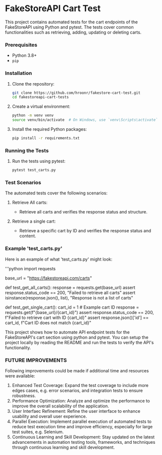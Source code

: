 # FakeStoreAPI Cart Test

This project contains automated tests for the cart endpoints of the FakeStoreAPI using Python and pytest. The tests cover common functionalities such as retrieving, adding, updating or deleting carts. 

### Prerequisites ###

- Python 3.8+
- `pip`

### Installation ###

1. Clone the repository:

    ```bash
    git clone https://github.com/hroonr/fakestore-cart-test.git
    cd fakestoreapi-cart-tests
    ```
    
2. Create a virtual environment:

    ```bash
    python -m venv venv
    source venv/bin/activate  # On Windows, use `venv\Scripts\activate`
    ```

3. Install the required Python packages:

    ```bash
    pip install -r requirements.txt
    ```

### Running the Tests ###

1. Run the tests using pytest:

    ```bash
    pytest test_carts.py
    ```
    
### Test Scenarios ###

The automated tests cover the following scenarios:

1. Retrieve All carts:
   - Retrieve all carts and verifies the response status and structure.
  
2. Retrieve a single cart:
   - Retrieve a specific cart by ID and verifies the response status and content.
  
### Example 'test_carts.py' ###

Here is an example of what 'test_carts.py' might look:

'''python
import requests

base_url = "https://fakestoreapi.com/carts"

def test_get_all_carts():
    response = requests.get(base_url)
    assert response.status_code == 200, "Failed to retrieve all carts"
    assert isinstance(response.json(), list), "Response is not a list of carts"

def test_get_single_cart():
    cart_id = 1  # Example cart ID
    response = requests.get(f"{base_url}/{cart_id}")
    assert response.status_code == 200, f"Failed to retrieve cart with ID {cart_id}"
    assert response.json()['id'] == cart_id, f"Cart ID does not match {cart_id}"

This project shows how to automate API endpoint tests for the FakeStoreAPI's cart section using python and pytest. You can setup the project locally by reading the README and run the tests to verify the API's functionality. 

### FUTURE IMPROVEMENTS ### 
Following improvements could be made if additional time and resources were available:

1. Enhanced Test Coverage: Expand the test coverage to include more edges cases, e.g. error scenarios, and integration tests to ensure robustness.
2. Performance Optimization: Analyze and optimize the performance to improve the overall scalability of the application.
3. User Interfaec Refinement: Refine the user interface to enhance usability and overall user experience.
4. Parallel Execution: Implement parallel execution of automated tests to reduce test execution time and improve efficiency, especially for large test suites, e.g. Selenium.
5. Continuous Learning and Skill Development: Stay updated on the latest advancements in automation testing tools, frameworks, and techniques through continuous learning and skill development. 
